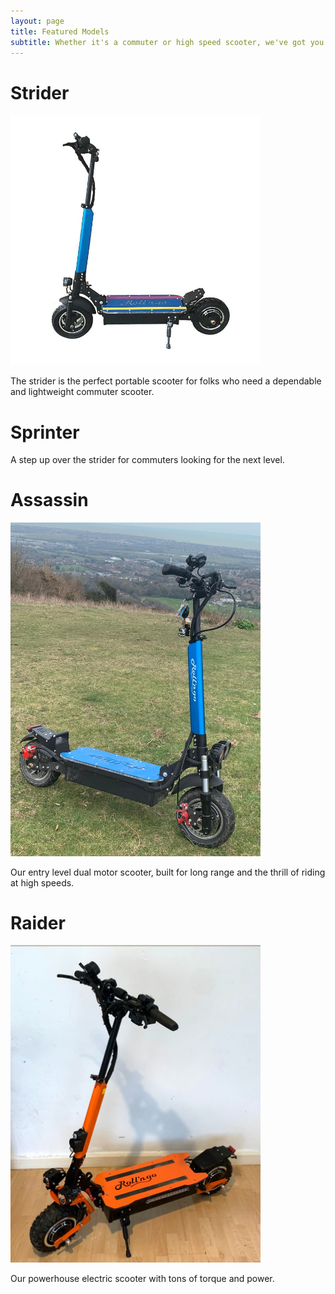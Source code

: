 ```yaml
---
layout: page
title: Featured Models
subtitle: Whether it's a commuter or high speed scooter, we've got you covered.
---
```


# Strider

<img width="400" src="/assets/img/models/strider.jpg">

The strider is the perfect portable scooter for folks who need a dependable and lightweight commuter scooter.

# Sprinter

A step up over the strider for commuters looking for the next level.

# Assassin

<img width="400" src="/assets/img/models/assassin.jpg">

Our entry level dual motor scooter, built for long range and the thrill of riding at high speeds.

# Raider

<img width="400" src="/assets/img/models/raider.jpg">

Our powerhouse electric scooter with tons of torque and power.
